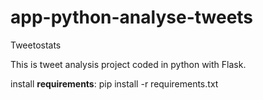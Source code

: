 # app-python-analyse-tweets

Tweetostats

This is tweet analysis project coded in python with Flask.



install **requirements**:
    pip install -r requirements.txt


